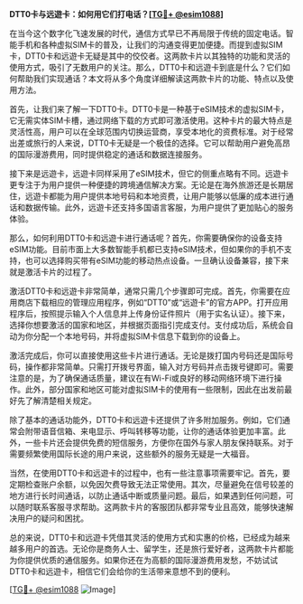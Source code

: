 **DTT0卡与远遊卡：如何用它们打电话？[[TG💪+ @esim1088](https://t.me/s/esim1088)]**

在当今这个数字化飞速发展的时代，通信方式早已不再局限于传统的固定电话。智能手机和各种虚拟SIM卡的普及，让我们的沟通变得更加便捷。而提到虚拟SIM卡，DTT0卡和远遊卡无疑是其中的佼佼者。这两款卡片以其独特的功能和灵活的使用方式，吸引了无数用户的关注。那么，DTT0卡和远遊卡到底是什么？它们如何帮助我们实现通话？本文将从多个角度详细解读这两款卡片的功能、特点以及使用方法。

首先，让我们来了解一下DTT0卡。DTT0卡是一种基于eSIM技术的虚拟SIM卡，它无需实体SIM卡槽，通过网络下载的方式即可激活使用。这种卡片的最大特点是灵活性高，用户可以在全球范围内切换运营商，享受本地化的资费标准。对于经常出差或旅行的人来说，DTT0卡无疑是一个极佳的选择。它可以帮助用户避免高昂的国际漫游费用，同时提供稳定的通话和数据连接服务。

接下来是远遊卡，远遊卡同样采用了eSIM技术，但它的侧重点略有不同。远遊卡更专注于为用户提供一种便捷的跨境通信解决方案。无论是在海外旅游还是长期居住，远遊卡都能为用户提供本地号码和本地资费，让用户能够以低廉的成本进行通话和数据传输。此外，远遊卡还支持多国语言客服，为用户提供了更加贴心的服务体验。

那么，如何利用DTT0卡和远遊卡进行通话呢？首先，你需要确保你的设备支持eSIM功能。目前市面上大多数智能手机都已支持eSIM技术，但如果你的手机不支持，也可以选择购买带有eSIM功能的移动热点设备。一旦确认设备兼容，接下来就是激活卡片的过程了。

激活DTT0卡和远遊卡非常简单，通常只需几个步骤即可完成。首先，你需要在应用商店下载相应的管理应用程序，例如“DTT0”或“远遊卡”的官方APP。打开应用程序后，按照提示输入个人信息并上传身份证件照片（用于实名认证）。接下来，选择你想要激活的国家和地区，并根据页面指引完成支付。支付成功后，系统会自动为你分配一个本地号码，并将虚拟SIM卡信息下载到你的设备上。

激活完成后，你可以直接使用这些卡片进行通话。无论是拨打国内号码还是国际号码，操作都非常简单。只需打开拨号界面，输入对方号码并点击拨号键即可。需要注意的是，为了确保通话质量，建议在有Wi-Fi或良好的移动网络环境下进行操作。此外，部分国家和地区可能对虚拟SIM卡的使用有一些限制，因此在出发前最好先了解清楚相关规定。

除了基本的通话功能外，DTT0卡和远遊卡还提供了许多附加服务。例如，它们通常会附带语音信箱、来电显示、呼叫转移等功能，让你的通话体验更加丰富。此外，一些卡片还会提供免费的短信服务，方便你在国外与家人朋友保持联系。对于需要频繁使用国际长途的用户来说，这些额外的服务无疑是一大福音。

当然，在使用DTT0卡和远遊卡的过程中，也有一些注意事项需要牢记。首先，要定期检查账户余额，以免因欠费导致无法正常使用。其次，尽量避免在信号较差的地方进行长时间通话，以防止通话中断或质量问题。最后，如果遇到任何问题，可以随时联系客服寻求帮助。这两款卡片的客服团队都非常专业且高效，能够快速解决用户的疑问和困扰。

总的来说，DTT0卡和远遊卡凭借其灵活的使用方式和实惠的价格，已经成为越来越多用户的首选。无论你是商务人士、留学生，还是旅行爱好者，这两款卡片都能为你提供优质的通信服务。如果你还在为高额的国际漫游费用发愁，不妨试试DTT0卡和远遊卡，相信它们会给你的生活带来意想不到的便利。

[[TG💪+ @esim1088](https://t.me/s/esim1088) ![Image](https://i.postimg.cc/4NQfJmqS/Snipaste-2025-05-13-00-14-12.png)]